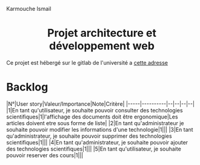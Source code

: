 Karmouche Ismail
# <center> Projet architecture et développement web </center>

Ce projet est hébergé sur le gitlab de l'université a <a href="https://gitlab.univ-lr.fr/ikarmouc/projet_archi_web">cette adresse</a>


<!-- 1. [Backlog produit](#backlog)
	1. [User story 1](#US1)
	2. [User story 2](#US2)
	3. [User story 3](#US3)
	4. [User story 4](#US4)
	4. [User story 5](#US5)
 -->

# Backlog<a name = "backlog"></a>
   
|N°|User story|Valeur/Importance|Note|Critère|
|-----|----------|--|--|--|--|
|1|En tant qu'utilisateur, je souhaite pouvoir consulter des technologies scientifiques|1|l'affichage des documents doit être ergonomique|Les articles doivent etre sous forme de liste|
|2|En tant qu'administrateur je souhaite pouvoir modifier les informations d'une technologie|1|||
|3|En tant qu'administrateur, je souhaite pouvoir supprimer des technologies scientifiques|1|||
|4|En tant qu'administrateur, je souhaite pouvoir ajouter des technologies scientifiques|1|||
|5|En tant qu'utilisateur, je souhaite pouvoir reserver des cours|1|||


